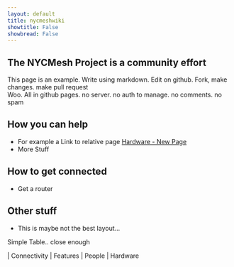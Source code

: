 ```yaml
---
layout: default
title: nycmeshwiki
showtitle: False
showbread: False
---
```


## The NYCMesh Project is a community effort
This page is an example. Write using markdown. Edit on github. Fork, make changes. make pull request  
Woo. All in github pages. no server. no auth to manage. no comments. no spam  


## How you can help
* For example a Link to relative page [Hardware - New Page](hardware/newpage)
* More Stuff


## How to get connected
* Get a router


## Other stuff
* This is maybe not the best layout...


Simple Table.. close enough   


| Connectivity | Features 
| People | Hardware

